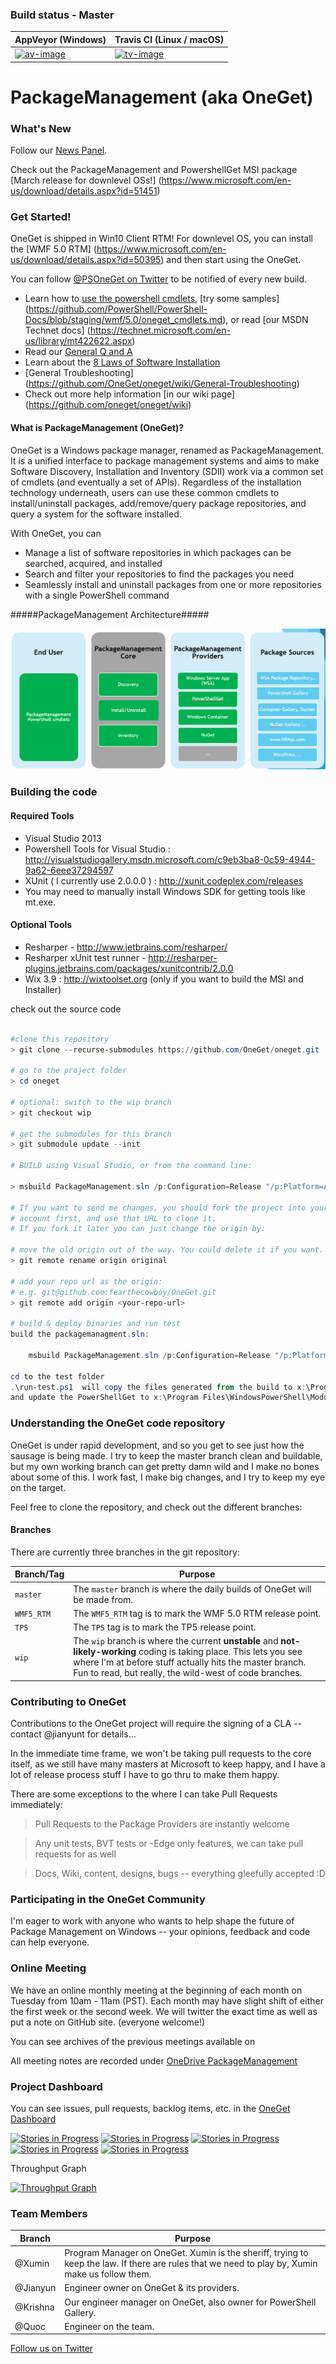### Build status - Master

| AppVeyor (Windows)       | Travis CI (Linux / macOS) |
|--------------------------|--------------------------|
| [![av-image][]][av-site] | [![tv-image][]][tv-site] |

[tv-image]: https://travis-ci.org/OneGet/oneget.svg?branch=master
[tv-site]: https://travis-ci.org/OneGet/oneget/branches
[av-image]: https://ci.appveyor.com/api/projects/status/0q1frhm84pp83syh/branch/master?svg=true
[av-site]: https://ci.appveyor.com/project/OneGet/oneget

# PackageManagement (aka OneGet)


### What's New
Follow our [News Panel](https://github.com/OneGet/oneget/wiki/News-Panel).

Check out the PackageManagement and PowershellGet MSI package [March release for downlevel OSs!] (https://www.microsoft.com/en-us/download/details.aspx?id=51451)


### Get Started!

OneGet is shipped in Win10 Client RTM! For downlevel OS, you can install the [WMF 5.0 RTM] (https://www.microsoft.com/en-us/download/details.aspx?id=50395) and then start using the OneGet.

You can follow [@PSOneGet on Twitter](http://twitter.com/PSOneGet) to be notified of every new build.


* Learn how to [use the powershell cmdlets](https://github.com/OneGet/oneget/wiki/cmdlets), [try some samples] (https://github.com/PowerShell/PowerShell-Docs/blob/staging/wmf/5.0/oneget_cmdlets.md), or read [our MSDN Technet docs] (https://technet.microsoft.com/en-us/library/mt422622.aspx)
* Read our [General Q and A](https://github.com/OneGet/oneget/wiki/Q-and-A)
* Learn about the [8 Laws of Software Installation](https://github.com/OneGet/oneget/wiki/8-Laws-of-Software-Installation)
* [General Troubleshooting] (https://github.com/OneGet/oneget/wiki/General-Troubleshooting)
* Check out more help information [in our wiki page] (https://github.com/oneget/oneget/wiki)

#### What is PackageManagement (OneGet)?

OneGet is a Windows package manager, renamed as PackageManagement. It is a unified interface to package management systems and aims to make Software Discovery, Installation and Inventory (SDII) work via a common set of cmdlets (and eventually a set of APIs). Regardless of the installation technology underneath, users can use these common cmdlets to install/uninstall packages, add/remove/query package repositories, and query a system for the software installed. 

With OneGet, you can
* Manage a list of software repositories in which packages can be searched, acquired, and installed
* Search and filter your repositories to find the packages you need
* Seamlessly install and uninstall packages from one or more repositories with a single PowerShell command

#####PackageManagement Architecture#####

![Image](./assets/OneGetArchitecture.PNG?raw=true)


### Building the code

#### Required Tools
- Visual Studio 2013
- Powershell Tools for Visual Studio : http://visualstudiogallery.msdn.microsoft.com/c9eb3ba8-0c59-4944-9a62-6eee37294597
- XUnit ( I currently use 2.0.0.0 ) : http://xunit.codeplex.com/releases
- You may need to manually install Windows SDK for getting tools like mt.exe.

#### Optional Tools
- Resharper - http://www.jetbrains.com/resharper/
- Resharper xUnit test runner - http://resharper-plugins.jetbrains.com/packages/xunitcontrib/2.0.0
- Wix 3.9 : http://wixtoolset.org (only if you want to build the MSI and Installer)

check out the source code
``` powershell

#clone this repository
> git clone --recurse-submodules https://github.com/OneGet/oneget.git

# go to the project folder
> cd oneget

# optional: switch to the wip branch
> git checkout wip

# get the submodules for this branch
> git submodule update --init

# BUILD using Visual Studio, or from the command line:

> msbuild PackageManagement.sln /p:Configuration=Release "/p:Platform=Any CPU"

# If you want to send me changes, you should fork the project into your own
# account first, and use that URL to clone it.
# If you fork it later you can just change the origin by:

# move the old origin out of the way. You could delete it if you want.
> git remote rename origin original

# add your repo url as the origin:
# e.g. git@github.com:fearthecowboy/OneGet.git
> git remote add origin <your-repo-url>

# build & deploy binaries and run test
build the packagemanagment.sln:

    msbuild PackageManagement.sln /p:Configuration=Release "/p:Platform=Any CPU"

cd to the test folder
.\run-test.ps1  will copy the files generated from the build to x:\Program Files\WindowsPowerShell\Modules\PackageManagement
and update the PowerShellGet to x:\Program Files\WindowsPowerShell\Modules\PowerShellGet. Also run the tests.

```


### Understanding the OneGet code repository

OneGet is under rapid development, and so you get to see just how the sausage is being made. I try to keep the master branch clean and buildable, but my own working branch can get pretty damn wild and I make no bones about some of this. I work fast, I make big changes, and I try to keep my eye on the target.

Feel free to clone the repository, and check out the different branches:

#### Branches

There are currently three branches in the git repository:

| Branch/Tag | Purpose |
| ------- | ---------------------------|
|`master`|  The `master` branch is where the daily builds of OneGet will be made from.  |
|`WMF5_RTM`|  The `WMF5_RTM` tag is to mark the WMF 5.0 RTM release point. |
|`TP5`|  The `TP5` tag is to mark the TP5 release point. |
|`wip`|  The `wip` branch is where the current **unstable** and **not-likely-working** coding is taking place. This lets you see where I'm at before stuff actually hits the master branch. Fun to read, but really, the wild-west of code branches. |


### Contributing to OneGet

Contributions to the OneGet project will require the signing of a CLA -- contact @jianyunt for details...

In the immediate time frame, we won't be taking pull requests to the core itself, as we still have many masters at Microsoft to keep happy, and I have a lot of release process stuff I have to go thru to make them happy.

There are some exceptions to the where I can take Pull Requests immediately:

> Pull Requests to the Package Providers are instantly welcome

> Any unit tests, BVT tests or -Edge only features, we can take pull requests for as well

> Docs, Wiki, content, designs, bugs -- everything gleefully accepted :D


### Participating in the OneGet Community

I'm eager to work with anyone who wants to help shape the future of Package Management on Windows -- your opinions, feedback and code can help everyone.


### Online Meeting

We have an online monthly meeting at the beginning of each month on Tuesday from 10am - 11am (PST). Each month may have slight shift of either the first week or the second week.  We will twitter the exact time as well as put a note on GitHub site.  (everyone welcome!)

You can see archives of the previous meetings available on

All meeting notes are recorded under [OneDrive PackageManagement](https://onedrive.live.com/?authkey=%21ABehsy6i3rzQdxE&id=EF4B329A5EB9EA4D%21127&cid=EF4B329A5EB9EA4D)


### Project Dashboard

You can see issues, pull requests, backlog items, etc. in the [OneGet Dashboard](https://waffle.io/oneget/oneget)

[![Stories in Progress](https://badge.waffle.io/oneget/oneget.svg?label=Bug&title=Bug)](http://waffle.io/OneGet/OneGet)
[![Stories in Progress](https://badge.waffle.io/oneget/oneget.svg?label=Investigate&title=Investigate)](http://waffle.io/OneGet/OneGet)
[![Stories in Progress](https://badge.waffle.io/oneget/oneget.svg?label=Discussion&title=Discussion)](http://waffle.io/OneGet/OneGet)
[![Stories in Progress](https://badge.waffle.io/oneget/oneget.svg?label=New%20Feature&title=New%20Feature)](http://waffle.io/OneGet/OneGet)
[![Stories in Progress](https://badge.waffle.io/oneget/oneget.svg?label=PowerShellGet&title=PowerShellGet)](http://waffle.io/OneGet/OneGet)

Throughput Graph

[![Throughput Graph](https://graphs.waffle.io/OneGet/oneget/throughput.svg)](https://waffle.io/OneGet/oneget/metrics)


### Team Members

| Branch | Purpose |
| ------- | ---------------------------|
|@Xumin|  Program Manager on OneGet. Xumin is the sheriff, trying to keep the law. If there are rules that we need to play by, Xumin make us follow them.   |
|@Jianyun|  Engineer owner on OneGet & its providers. |
|@Krishna|  Our engineer manager on OneGet, also owner for PowerShell Gallery.   |
|@Quoc|  Engineer on the team.   |

[Follow us on Twitter](https://twitter.com/PSOneGet)
